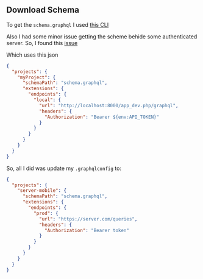 ## Download Schema

To get the `schema.graphql` I used [this CLI](https://github.com/graphql-cli/graphql-cli)

Also I had some minor issue getting the scheme behide some authenticated server. So, I found this [issue](https://github.com/prisma/vscode-graphql/issues/68)

Which uses this json

```json
{
  "projects": {
    "myProject": {
      "schemaPath": "schema.graphql",
      "extensions": {
        "endpoints": {
          "local": {
            "url": "http://localhost:8000/app_dev.php/graphql",
            "headers": {
              "Authorization": "Bearer ${env:API_TOKEN}"
            }
          }
        }
      }
    }
  }
}
```

So, all I did was update my `.graphqlconfig` to:

```json
{
  "projects": {
    "server-mobile": {
      "schemaPath": "schema.graphql",
      "extensions": {
        "endpoints": {
          "prod": {
            "url": "https://server.com/queries",
            "headers": {
              "Authorization": "Bearer token"
            }
          }
        }
      }
    }
  }
}
```
